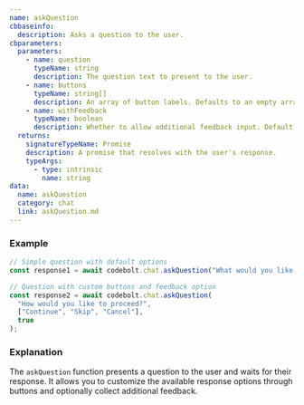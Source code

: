 ```yaml
---
name: askQuestion
cbbaseinfo:
  description: Asks a question to the user.
cbparameters:
  parameters:
    - name: question
      typeName: string
      description: The question text to present to the user.
    - name: buttons
      typeName: string[]
      description: An array of button labels. Defaults to an empty array if not specified.
    - name: withFeedback
      typeName: boolean
      description: Whether to allow additional feedback input. Default is false.
  returns:
    signatureTypeName: Promise
    description: A promise that resolves with the user's response.
    typeArgs:
      - type: intrinsic
        name: string
data:
  name: askQuestion
  category: chat
  link: askQuestion.md
---
```

<CBBaseInfo/>
<CBParameters/>

### Example

```js
// Simple question with default options
const response1 = await codebolt.chat.askQuestion("What would you like to do next?");

// Question with custom buttons and feedback option
const response2 = await codebolt.chat.askQuestion(
  "How would you like to proceed?",
  ["Continue", "Skip", "Cancel"],
  true
);
```

### Explanation

The `askQuestion` function presents a question to the user and waits for their response. It allows you to customize the available response options through buttons and optionally collect additional feedback.
